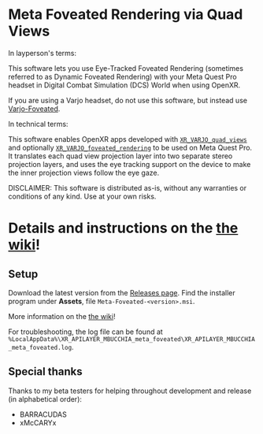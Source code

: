 # Meta Foveated Rendering via Quad Views

In layperson's terms:

This software lets you use Eye-Tracked Foveated Rendering (sometimes referred to as Dynamic Foveated Rendering) with your Meta Quest Pro headset in Digital Combat Simulation (DCS) World when using OpenXR.

If you are using a Varjo headset, do not use this software, but instead use [Varjo-Foveated](https://github.com/mbucchia/Varjo-Foveated/wiki).

In technical terms:

This software enables OpenXR apps developed with [`XR_VARJO_quad_views`](https://registry.khronos.org/OpenXR/specs/1.0/html/xrspec.html#XR_VARJO_quad_views) and optionally [`XR_VARJO_foveated_rendering`](https://registry.khronos.org/OpenXR/specs/1.0/html/xrspec.html#XR_VARJO_foveated_rendering) to be used on Meta Quest Pro. It translates each quad view projection layer into two separate stereo projection layers, and uses the eye tracking support on the device to make the inner projection views follow the eye gaze.

DISCLAIMER: This software is distributed as-is, without any warranties or conditions of any kind. Use at your own risks.

# Details and instructions on the [the wiki](https://github.com/mbucchia/Meta-Foveated/wiki)!

## Setup

Download the latest version from the [Releases page](https://github.com/mbucchia/Meta-Foveated/releases). Find the installer program under **Assets**, file `Meta-Foveated-<version>.msi`.

More information on the [the wiki](https://github.com/mbucchia/Meta-Foveated/wiki)!

For troubleshooting, the log file can be found at `%LocalAppData%\XR_APILAYER_MBUCCHIA_meta_foveated\XR_APILAYER_MBUCCHIA_meta_foveated.log`.

## Special thanks

Thanks to my beta testers for helping throughout development and release (in alphabetical order):

- BARRACUDAS
- xMcCARYx
